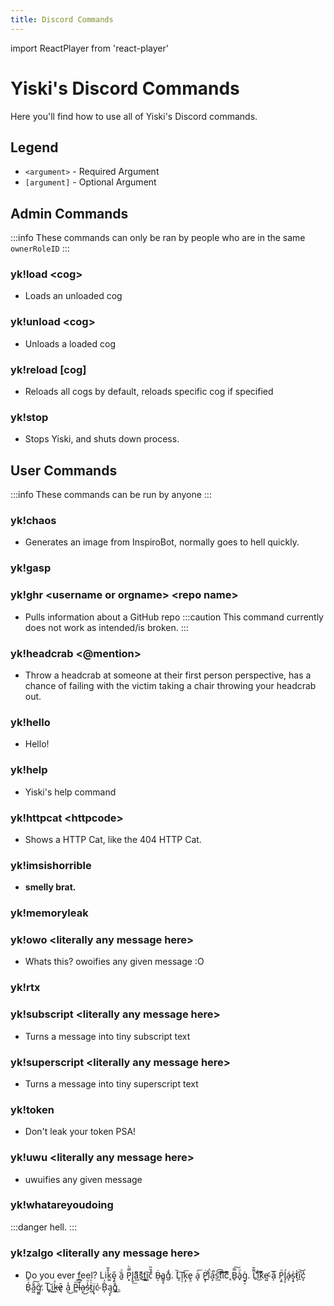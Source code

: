 ```yaml
---
title: Discord Commands
---
```

import ReactPlayer from 'react-player'

# Yiski's Discord Commands
Here you'll find how to use all of Yiski's Discord commands.

## Legend
- `<argument>` - Required Argument
- `[argument]` - Optional Argument


## Admin Commands
:::info
These commands can only be ran by people who are in the same `ownerRoleID`
:::

### yk!load <cog\>
- Loads an unloaded cog

### yk!unload <cog\>
- Unloads a loaded cog

### yk!reload [cog]
- Reloads all cogs by default, reloads specific cog if specified

### yk!stop
- Stops Yiski, and shuts down process.


## User Commands
:::info
These commands can be run by anyone
:::

### yk!chaos
- Generates an image from InspiroBot, normally goes to hell quickly.

### yk!gasp
<ReactPlayer controls url='https://github.com/asoji/Yiski/blob/main/assets/videos/gasp.mp4?raw=true' />

### yk!ghr <username or orgname\> <repo name\>
- Pulls information about a GitHub repo
:::caution
This command currently does not work as intended/is broken.
:::

### yk!headcrab <@mention\>
- Throw a headcrab at someone at their first person perspective, has a chance of failing with the victim taking a chair throwing your headcrab out.

### yk!hello
- Hello!

### yk!help
- Yiski's help command

### yk!httpcat <httpcode\>
- Shows a HTTP Cat, like the 404 HTTP Cat.

### yk!imsishorrible
- **smelly brat.**

### yk!memoryleak
<ReactPlayer controls url='https://github.com/asoji/Yiski/blob/main/assets/videos/memoryleak.mp4?raw=true' />

### yk!owo <literally any message here\>
- Whats this? owoifies any given message :O

### yk!rtx
<ReactPlayer controls url='https://github.com/asoji/Yiski/blob/main/assets/videos/rtx.mp4?raw=true' />

### yk!subscript <literally any message here\>
- Turns a message into tiny subscript text

### yk!superscript <literally any message here\>
- Turns a message into tiny superscript text

### yk!token
- Don't leak your token PSA!

### yk!uwu <literally any message here\>
- uwuifies any given message

### yk!whatareyoudoing
:::danger
hell.
:::
<ReactPlayer controls url='https://github.com/asoji/Yiski/blob/main/assets/videos/whatareyoudoing.mp4?raw=true' />

### yk!zalgo <literally any message here\>
- Do you ever feel? Lik͚̐͂ȩ͈̋ ȁ̱ͮ P͙̿ͪl̢̬͟a͖͌͆ś̬͌ț͖͟i͖͓͠c̓̎̏ Ḃ̵͔a̳̝̠g͗̌́. L͔̏͠ĭ̦̩ķ̗͞e̢̤ a̝ͨ͞ Ṗ̝̗l̈́ͨ͟a͙͛̚s̫ͧ͡t͙͠͠iͫ̃͠c̨ͫ̇ B̬̿͠à̟ͧg͉̠̍. L̠͌̌iͩ͜͞k͑ͯ͞e̴̛͖ ã̦͞ P̧̭ͦĺ̡͔á̴̝s͎̟͗t̷͔̍i̱͆͝ć͎͑ B̖́̈́a͖̐͠g͚̑̕. L͈͢͞i̦͂͜k̵͕ͣē̷͉ a̤̾͜ P̳ͫ͡l̶͊͆a̷̮͜s̴̾ͧt̺͗̍į̝̈c̴̍ B̦̀̉ą͎̗g͈̊͜.

